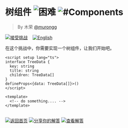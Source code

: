 <!--info-header-start--><h1>树组件 <img src="https://img.shields.io/badge/-%E5%9B%B0%E9%9A%BE-de3d37" alt="困难"/> <img src="https://img.shields.io/badge/-%23Components-999" alt="#Components"/></h1><blockquote><p>By 木荣 <a href="https://github.com/murongg" target="_blank">@murongg</a></p></blockquote><p><a href="https://sfc.vuejs.org/#eNqlU8FugzAM/RUvl3YSFG1HRCtN2wf0sFvpAYFp0SCgxJ00If59SRiQtLBNGwcIz37PyXPcsqem2bxfkIUskqkoGgKJdGmgTPhpGzOSMdvFIuZF1dSCoAWBOXSQi7qCmClmzKzwq0B8rtWaI6chaRM4sC7Xk9KaSwJSwZeEEthq7fWh1SGAN/wIYfWw8vpfKqhEBewToaVHPD0XZaagEAbiSPXHpIlu0id258EN63GJZQXmqloKduVJ5SQSnl1twN2CLWFVm5Ww4p13HI5jFpNkLzemXpk44ssmOkdZMPF7O5TCf+3QEn+z47q7jq0L3R1MPN7rTxT0Y2GGwACEVVMmhAYBiNw7H2bqKuvB+brVMYPAZEaBQ2Qeu5mKn4eQE4o8SdEMmhkau9GSRMFPTqttaOrSwD70J9WvDPOC417UjYxafQY7q9utf2nGne9DVoOsK6SzqrxRD/j+rAPdJyt6b6Q=" target="_blank"><img src="https://img.shields.io/badge/-%E6%8E%A5%E5%8F%97%E6%8C%91%E6%88%98-213547?logo=vue.js&logoColor=42b883" alt="接受挑战"/></a> &nbsp;&nbsp;&nbsp;<a href="./README.md" target="_blank"><img src="https://img.shields.io/badge/-English-gray" alt="English"/></a> </p><!--info-header-end-->


在这个挑战中，你需要实现一个树组件，让我们开始吧。

```vue
<script setup lang="ts">
interface TreeData {
  key: string
  title: string
  children: TreeData[]
}
defineProps<{data: TreeData[]}>()
</script>

<template>
  <!-- do something.... -->
</template>
```

<!--info-footer-start--><br><a href="../../README.zh-CN.md" target="_blank"><img src="https://img.shields.io/badge/-%E8%BF%94%E5%9B%9E%E9%A6%96%E9%A1%B5-grey" alt="返回首页"/></a> <a href="https://github.com/webfansplz/vuejs-challenges/issues/new?labels=answer,zh-CN&template=1-answer.zh-CN.md&title=208%20-%20%E6%A0%91%E7%BB%84%E4%BB%B6" target="_blank"><img src="https://img.shields.io/badge/-%E5%88%86%E4%BA%AB%E4%BD%A0%E7%9A%84%E8%A7%A3%E7%AD%94-teal" alt="分享你的解答"/></a> <a href="https://github.com/webfansplz/vuejs-challenges/issues?q=label%3A208+label%3Aanswer" target="_blank"><img src="https://img.shields.io/badge/-%E6%9F%A5%E7%9C%8B%E8%A7%A3%E7%AD%94-de5a77?logo=awesome-lists&logoColor=white" alt="查看解答"/></a> <!--info-footer-end-->
